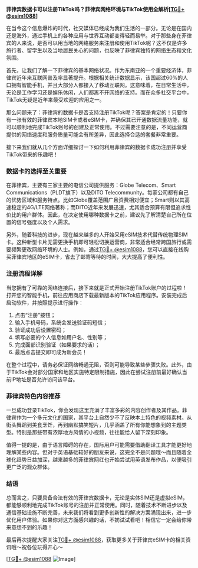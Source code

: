 **菲律宾数据卡可以注册TikTok吗？菲律宾网络环境与TikTok使用全解析[[TG💪+ @esim1088](https://t.me/s/esim1088)]**

在当今这个信息爆炸的时代，社交媒体已经成为我们生活的一部分。无论是在国内还是海外，通过手机上的各种应用与世界互动都变得轻而易举。对于那些身在菲律宾的人来说，是否可以用当地的网络服务来注册和使用TikTok呢？这不仅是许多旅行者、留学生以及当地居民关心的问题，也反映了菲律宾独特的网络生态和文化氛围。

首先，让我们了解一下菲律宾的基本网络状况。作为东南亚的一个重要经济体，菲律宾近年来互联网普及率显著提升。根据相关统计数据显示，该国超过60%的人口拥有智能手机，并且大部分人都接入了移动互联网。这意味着，在日常生活中，无论是工作学习还是娱乐休闲，人们都离不开网络的支持。而在众多社交平台中，TikTok无疑是近年来最受欢迎的应用之一。

那么问题来了：菲律宾的数据卡是否支持注册TikTok呢？答案是肯定的！只要你有一张有效的菲律宾本地SIM卡或者eSIM卡，并确保其已开通数据流量功能，就可以顺利地完成TikTok账号的创建及正常使用。不过需要注意的是，不同运营商提供的网络速度和服务质量可能会有所差异，因此选择合适的套餐非常重要。

接下来我们就从几个方面详细探讨一下如何利用菲律宾的数据卡成功注册并享受TikTok带来的乐趣吧！

### 数据卡的选择至关重要

在菲律宾，主要有三家主要的电信公司提供服务：Globe Telecom、Smart Communications（PLDT旗下）以及DITO Telecommunity。每家公司都有自己的优势区域和服务特点。比如Globe覆盖范围广且资费相对便宜；Smart则以其高速稳定的4G/LTE网络著称；而DITO近年来发展迅速，尤其适合预算有限但追求性价比的用户群体。因此，在决定使用哪种数据卡之前，建议先了解清楚自己所在位置的信号强度以及个人需求。

另外，随着科技的进步，现在越来越多的人开始采用eSIM技术代替传统物理SIM卡。这种新型卡片无需更换手机即可轻松切换运营商，非常适合经常跨国旅行或需要频繁更改网络环境的人士。例如，通过[TG💪+ @esim1088](https://t.me/s/esim1088)，您可以直接在线购买菲律宾地区的eSIM卡，省去了邮寄等待的时间，大大提高了便利性。

### 注册流程详解

当您拥有了可靠的网络连接后，接下来就是正式开始注册TikTok账户的过程啦！打开您的智能手机，前往应用商店下载最新版本的TikTok应用程序。安装完成后启动软件，并按照提示进行操作：

1. 点击“注册”按钮；
2. 输入手机号码，系统会发送验证码短信；
3. 验证成功后设置密码；
4. 填写必要的个人信息如用户名、性别等；
5. 完成面部识别验证（如果要求的话）；
6. 最后点击提交即可成为新会员！

在整个过程中，请务必保证网络畅通无阻，否则可能导致某些步骤失败。此外，由于TikTok会对部分国家和地区实施特定限制措施，因此在尝试注册前最好确认当前IP地址是否允许访问该平台。

### 菲律宾特色内容推荐

一旦成功登录TikTok，你会发现这里充满了丰富多彩的内容创作者及其作品。菲律宾作为一个多元文化的国家，其平台上自然少不了反映本土特色的视频素材。从街头舞蹈到美食烹饪，再到幽默搞笑短片，几乎涵盖了所有你能想象到的主题类型。特别是那些带有浓厚地方风情的小视频，往往能给人留下深刻印象。

值得一提的是，由于语言障碍的存在，国际用户可能需要借助翻译工具才能更好地理解某些内容。但对于英语基础较好的朋友来说，这完全不是问题哦～而且随着全球化趋势日益加深，越来越多的菲律宾网红也开始尝试用英语发布作品，以便吸引更广泛的观众群体。

### 结语

总而言之，只要具备合法有效的菲律宾数据卡，无论是实体SIM还是虚拟eSIM，都能够顺利地完成TikTok账号的注册并正常使用。同时，随着技术不断进步以及通信基础设施不断完善，未来我们将看到更多创新性的解决方案涌现出来，进一步优化用户体验。如果你对这方面感兴趣的话，不妨试试看吧！相信它一定会给你带来意想不到的乐趣！

最后再次提醒大家关注[TG💪+ @esim1088](https://t.me/s/esim1088)，获取更多关于菲律宾eSIM卡的相关资讯哦～祝各位玩得开心～

[[TG💪+ @esim1088](https://t.me/s/esim1088) ![Image](https://i.postimg.cc/4NQfJmqS/Snipaste-2025-05-13-00-14-12.png)]
